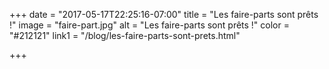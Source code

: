 +++
date = "2017-05-17T22:25:16-07:00"
title = "Les faire-parts sont prêts !"
image = "faire-part.jpg"
alt = "Les faire-parts sont prêts !"
color = "#212121"
link1 = "/blog/les-faire-parts-sont-prets.html"

+++
